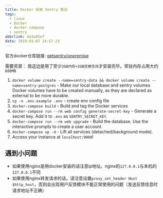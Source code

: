 ```yaml
---
title: Docker 安装 Sentry 笔记
tags:
  - linux
  - Docker
  - docker-compose
  - sentry
abbrlink: da3a45ef
date: 2019-03-07 14:57:23
---
```


官方docker仓库链接: [getsentry/onpremise](https://github.com/getsentry/onpremise)

需要资源： 我这边是用了至少`2GB内存+2GB交换空间`才安装完毕。常驻内存占用大约`600MB`

1. `docker volume create --name=sentry-data && docker volume create --name=sentry-postgres` - Make our local database and sentry volumes
    Docker volumes have to be created manually, as they are declared as external to be more durable.
2. `cp -n .env.example .env` - create env config file
3. `docker-compose build` - Build and tag the Docker services
4. `docker-compose run --rm web config generate-secret-key` - Generate a secret key.
    Add it to `.env` as `SENTRY_SECRET_KEY`.
5. `docker-compose run --rm web upgrade` - Build the database.
    Use the interactive prompts to create a user account.
6. `docker-compose up -d` - Lift all services (detached/background mode).
7. Access your instance at `localhost:9000`!


## 遇到小问题
- 如果使用nginx是用docker安装的话注意ip地址。nginx的`127.0.0.1`与本机的`127.0.0.1`不同
- 如果使用nginx转发请求的话。请注意设置`proxy_set_header Host $http_host`，否则会出现用户反馈模块不能正常使用的问题（发送反馈信息时请求地址不正确）

